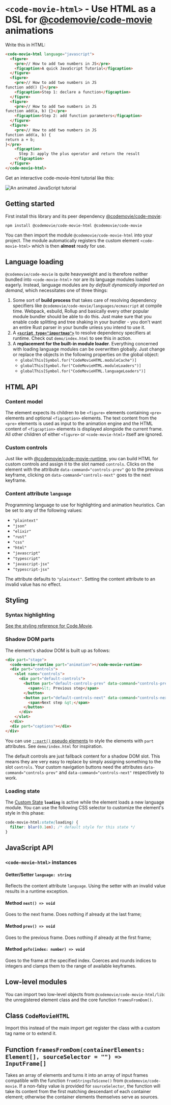 # `<code-movie-html>` - Use HTML as a DSL for [@codemovie/code-movie](https://code.movie) animations

Write this in HTML:

```html
<code-movie-html language="javascript">
  <figure>
    <pre>// How to add two numbers in JS</pre>
    <figcaption>A quick JavaScript Tutorial</figcaption>
  </figure>
  <figure>
    <pre>// How to add two numbers in JS
function add() {}</pre>
    <figcaption>Step 1: declare a function</figcaption>
  </figure>
  <figure>
    <pre>// How to add two numbers in JS
function add(a, b) {}</pre>
    <figcaption>Step 2: add function parameters</figcaption>
  </figure>
  <figure>
    <pre>// How to add two numbers in JS
function add(a, b) {
return a + b;
}</pre>
    <figcaption>
      Step 3: apply the plus operator and return the result
    </figcaption>
  </figure>
</code-movie-html>
```

Get an interactive code-movie-html tutorial like this:

<img alt="An animated JavaScript tutorial" src="./assets/demo.gif">

## Getting started

First install this library and its peer dependency [@codemovie/code-movie](https://code.movie):

```shell
npm install @codemovie/code-movie-html @codemovie/code-movie
```

You can then import the module `@codemovie/code-movie-html` into your project. The
module automatically registers the custom element `<code-movie-html>` which is then
**almost** ready for use.

## Language loading

`@codemovie/code-movie` is quite heavyweight and is therefore neither bundled
into `<code-movie-html`> nor are its language modules loaded eagerly. Instead,
language modules are _by default dynamically imported on demand_, which
necessitates one of three things:

1. Some sort of **build process** that takes care of resolving dependency
   specifiers like `@codemovie/code-movie/languages/ecmascript` at compile time.
   Webpack, esbuild, Rollup and basically every other popular module bundler
   should be able to do this. Just make sure that you enable code splitting and
   tree shaking in your bundler - you don't want an entire Rust parser in your
   bundle unless you intend to use it.
2. A [**`<script type="importmap">`**](https://developer.mozilla.org/en-US/docs/Web/HTML/Element/script/type/importmap)
   to resolve dependency specifiers at runtime. Check out `demo/index.html` to
   see this in action.
3. A **replacement for the built-in module loader**. Everything concerned with
   loading language modules can be overwritten globally. Just change or replace
   the objects in the following properties on the global object:
     - `globalThis[Symbol.for("CodeMovieHTML.moduleCache")]`
     - `globalThis[Symbol.for("CodeMovieHTML.moduleLoaders")]`
     - `globalThis[Symbol.for("CodeMovieHTML.languageLoaders")]`

## HTML API

### Content model

The element expects its children to be `<figure>` elements containing `<pre>`
elements and optional `<figcaption>` elements. The text content from the `<pre>`
elements is used as input to the animation engine and the HTML content of
`<figcaption>` elements is displayed alongside the current frame. All other
children of either `<figure>` or `<code-movie-html>` itself are ignored.

### Custom controls

Just like with [@codemovie/code-movie-runtime](https://github.com/CodeMovie/code-movie-runtime),
you can build HTML for custom controls and assign it to the slot named
`controls`. Clicks on the element with the attribute `data-command="controls-prev"`
go to the previous keyframe, clicking on `data-command="controls-next"` goes to
the next keyframe.

### Content attribute `language`

Programming language to use for highlighting and animation heuristics. Can be
set to any of the following values:

- `"plaintext"`
- `"json"`
- `"elixir"`
- `"rust"`
- `"css"`
- `"html"`
- `"javascript"`
- `"typescript"`
- `"javascript-jsx"`
- `"typescript-jsx"`

The attribute defaults to `"plaintext"`. Setting the content attribute to an
invalid value has no effect.

## Styling

### Syntax highlighting

[See the styling reference for Code.Movie](https://code.movie/docs/styling/css.html).

### Shadow DOM parts

The element's shadow DOM is built up as follows:

```html
<div part="stage">
  <code-movie-runtime part="animation"></code-movie-runtime>
  <div part="controls">
    <slot name="controls">
      <div part="default-controls">
        <button part="default-controls-prev" data-command="controls-prev">
          <span>&lt; Previous step</span>
        </button>
        <button part="default-controls-next" data-command="controls-next">
          <span>Next step &gt;</span>
        </button>
      </div>
    </slot>
  </div>
  <div part="captions"></div>
</div>
```

You can use [`::part()` pseudo elements](https://developer.mozilla.org/en-US/docs/Web/CSS/::part) to style the elements with `part` attributes. See `demo/index.html` for inspiration.

The default controls are just fallback content for a shadow DOM slot. This means they are very easy to replace by simply assigning something to the slot `controls`. Your custom navigation buttons need the attributes `data-command="controls-prev"` and `data-command="controls-next"` respectively to work.

### Loading state

The [Custom State](https://developer.mozilla.org/en-US/docs/Web/API/CustomStateSet)
**`loading`** is active while the element loads a new language module. You can
use the following CSS selector to customize the element's style in this phase:

```css
code-movie-html:state(loading) {
  filter: blur(0.1em); /* default style for this state */
}
```

## JavaScript API

### `<code-movie-html>` instances

#### Getter/Setter `language: string`

Reflects the content attribute `language`. Using the setter with an invalid
value results in a runtime exception.

#### Method `next() => void`

Goes to the next frame. Does nothing if already at the last frame;

#### Method `prev() => void`

Goes to the previous frame. Does nothing if already at the first frame;

#### Method `goTo(index: number) => void`

Goes to the frame at the specified index. Coerces and rounds indices to integers and clamps them to the range of available keyframes.

## Low-level modules

You can import two low-level objects from `@codemovie/code-movie-html/lib`: the
unregistered element class and the core function `framesFromDom()`.

## Class `CodeMovieHTML`

Import this instead of the main import get register the class with a custom tag
name or to extend it.

## Function `framesFromDom(containerElements: Element[], sourceSelector = "") => InputFrame[]`

Takes an array of elements and turns it into an array of input frames compatible with the function `fromStringsToScene()` from `@codemovie/code-movie`. If a non-falsy value is provided for `sourceSelector`, the function will take its content from the first matching descendant of each container element; otherwise the container elements themselves serve as sources.
